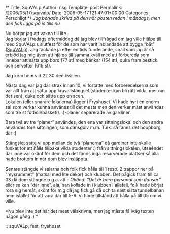 /*
 Title: SquVALp
 Author: nsg
 Template: post
 Permalink: /2006/05/17/squvalp/
 Date: 2006-05-17T21:47:01+00:00
 Categories: Personligt
*/
*Jag började skriva på den här posten redan i måndags, men den fick ligga på is tills nu*

Nu börjar jag att vakna till lite.  
Jag börjar i fredags eftermiddag då jag blev tillfrågad om jag ville hjälpa till med SquVALp:s slutfest för de som har varit inblandade att bygga &#8220;båt&#8221; ([SquVALp][1]). Jag tackade ja efter en tids funderande, snäll som jag är så erbjöd jag mig även att hjälpa till samma kväll med att förbereda som innebar att sätta upp bord (77 st) med bänkar (154 st), duka fram bestick och servetter (616 st).

Jag kom hem vid 22.30 den kvällen.

Nästa dag var jag där strax innan 10, vi fortatte med förberedelserna som var allt från att sätta upp kravallstängsel (studenter kan bli rätt vilda, mer om det sen), duka och sätta upp en scen.  
Lokalen (eller snarare lokalerna) ligger i Fryshuset. Vi hade hyrt en enorm sal som verkar kunna använas till det mesta men den verkar mäst användas som tre st fotboll/basket(/&#8230;)-planer separerade av gardiner.

Bara två av tre &#8220;planer&#8221; användes, den ena var sittningslokal och den andra användes före sittningen, som dansgolv m.m. T.ex. så fanns det hoppborg där :) 

Stängslet satte vi upp mellan de två &#8220;planerna&#8221; då gardiner inte skulle funkat för att hålla tillbaka vilda studenter :) från sittningslokalen, utseéndet där inne var okänt för dem och det fanns inga resarverade plattser så alla hade brottom in när dom blev insläppta.

Senare stängde vi salarna och folk fick hålla till 1 resp. 2 trappor ner på &#8220;mysrummet&#8221; (matsal med lite dekor) och klubben. Det pågick fram till ca 03 då dom stängde p.g.a. att *- Okänd: &#8220;Det är bara personal som dansar&#8221;* eller sa kan &#8220;där inne&#8221;, aja, han kollade in i klubben i allafall, folk hade börjat röra sig hemåt, skönt för mig då jag fick gå då och ta näst sista tunnelbanan hem istället för att vara där till 5-6. Vi hade tillstånd att hålla på till 05 om vi ville.

*Nu blev inte det här det mest välskrivna, men jag måste få iväg texten någon gång :) *

:: squVALp, fest, fryshuset

<small></small>

 [1]: http://www.squvalp.se
